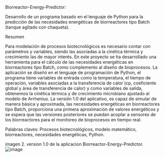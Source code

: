 Biorreactor-Energy-Predictor:

Desarrollo de un programa basado en el lenguaje de Python para la predicción de las necesidades energéticas de biorreactores tipo Batch (tanque agitado con chaqueta).


Resumen


Para modelación de procesos biotecnológicos es necesario contar con parámetros y variables, siendo las asociadas a la cinética térmica y crecimiento las de mayor interés. En este proyecto se ha desarrollado una herramienta para el cálculo de las necesidades energéticas en biorreactores tipo Batch, como complemento al diseño de bioprocesos. La aplicación se diseñó en el lenguaje de programación de Python, el programa tiene variables de entrada como la temperatura, el tiempo de operación, variables asociadas a la transferencia de calor (cp, coeficiente global y área de transferencia de calor) y como variables de salida, obtenemos la cinética térmica y de crecimiento microbiano ajustado al modelo de Arrhenius.  La versión 1.0 del aplicativo, es capaz de simular de manera básica y aproximada, las necesidades energéticas en biorreactores tipo Batch, proporciona una primera aproximación de valores energéticos y se espera que las versiones posteriores se puedan acoplar a sensores de los biorreactores para el monitoreo de bioprocesos en tiempo real.

Palabras claves: Procesos biotecnológicos, modelo matemático, biorreactores, necesidades energéticas, Python.

imagen 2. version 1.0 de la aplicacion Biorreactor-Energy-Predictor.
![image](https://github.com/EnergyBiorreactor/BEP/assets/137831522/4f554a36-64c5-4eb6-8bda-ee3351ab8aaa)


